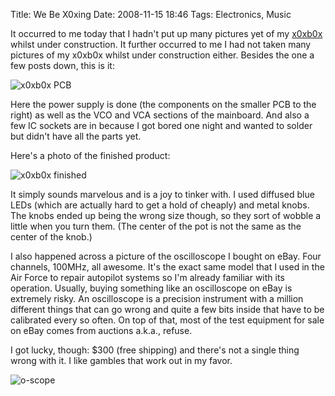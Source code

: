 Title: We Be X0xing
Date: 2008-11-15 18:46
Tags: Electronics, Music

It occurred to me today that I hadn't put up many pictures yet of my [x0xb0x](http://www.ladyada.net/make/x0xb0x/) whilst under construction. It further occurred to me I had not taken many pictures of my x0xb0x whilst under construction either. Besides the one a few posts down, this is it:

![x0xb0x PCB]({static}/images/we-be-x0xing/progress-vco-vca.jpg)

Here the power supply is done (the components on the smaller PCB to the right) as well as the VCO and VCA sections of the mainboard. And also a few IC sockets are in because I got bored one night and wanted to solder but didn't have all the parts yet.

Here's a photo of the finished product:

![x0xb0x finished]({static}/images/we-be-x0xing/x0x-finished.jpg)

It simply sounds marvelous and is a joy to tinker with. I used diffused blue LEDs (which are actually hard to get a hold of cheaply) and metal knobs. The knobs ended up being the wrong size though, so they sort of wobble a little when you turn them. (The center of the pot is not the same as the center of the knob.)

I also happened across a picture of the oscilloscope I bought on eBay. Four channels, 100MHz, all awesome. It's the exact same model that I used in the Air Force to repair autopilot systems so I'm already familiar with its operation. Usually, buying something like an oscilloscope on eBay is extremely risky. An oscilloscope is a precision instrument with a million different things that can go wrong and quite a few bits inside that have to be calibrated every so often. On top of that, most of the test equipment for sale on eBay comes from auctions a.k.a., refuse.

I got lucky, though: $300 (free shipping) and there's not a single thing wrong with it. I like gambles that work out in my favor.

![o-scope]({static}/images/we-be-x0xing/tek2246a.jpg)
